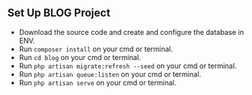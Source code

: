 ## Set Up BLOG Project

- Download the source code and create and configure the database in ENV.
- Run `composer install` on your cmd or terminal.
- Run `cd blog` on your cmd or terminal.
- Run `php artisan migrate:refresh --seed` on your cmd or terminal.
- Run `php artisan queue:listen` on your cmd or terminal.
- Run `php artisan serve` on your cmd or terminal.